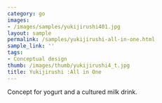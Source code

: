 ```yaml
---
category: go
images:
- /images/samples/yukijirushi401.jpg
layout: sample
permalink: /samples/yukijirushi-all-in-one.html
sample_link: ''
tags:
- Conceptual design
thumb: /images/thumb/yukijirushi4_t.jpg
title: Yukijirushi :All in One
---
```

Concept for yogurt and a cultured milk drink.